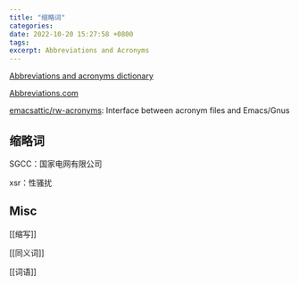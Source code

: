```yaml
---
title: "缩略词"
categories: 
date: 2022-10-20 15:27:58 +0800
tags: 
excerpt: Abbreviations and Acronyms
---
```



[Abbreviations and acronyms dictionary](https://www.acronymfinder.com/)

[Abbreviations.com](https://www.abbreviations.com/)

[emacsattic/rw-acronyms](https://github.com/emacsattic/rw-acronyms): Interface between acronym files and Emacs/Gnus

## 缩略词

SGCC：国家电网有限公司

xsr：性骚扰




## Misc

[[缩写]]

[[同义词]]

[[词语]]


